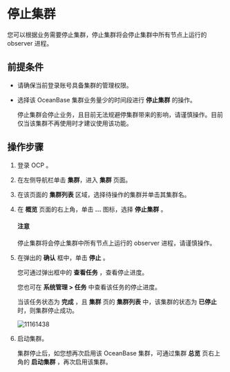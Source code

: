 停止集群
=========================

您可以根据业务需要停止集群，停止集群将会停止集群中所有节点上运行的 observer 进程。

前提条件
-------------------------

* 请确保当前登录账号具备集群的管理权限。

* 选择该 OceanBase 集群业务量少的时间段进行 **停止集群** 的操作。

  停止集群会停止业务，且目前无法规避停集群带来的影响，请谨慎操作。目前仅当该集群不再使用时才建议使用该功能。
  
操作步骤
-------------------------

1. 登录 OCP 。

2. 在左侧导航栏单击 **集群**，进入 **集群** 页面。

3. 在该页面的 **集群列表** 区域，选择待操作的集群并单击其集群名。

4. 在 **概览** 页面的右上角，单击 **...** 图标，选择 **停止集群** 。

    <main id="notice" type='notice'>
    <h4>注意</h4>
    <p>停止集群将会停止集群中所有节点上运行的 observer 进程，请谨慎操作。</p>
    </main>

5. 在弹出的 **确认** 框中，单击 **停止** 。

   您可通过弹出框中的 **查看任务** ，查看停止进度。

   您也可在 **系统管理 \> 任务** 中查看该任务的停止进度。

   当该任务状态为 **完成** ，且 **集群** 页的 **集群列表** 中，该集群的状态为 **已停止** 时，则集群停止成功。

   ![11161438](https://obbusiness-private.oss-cn-shanghai.aliyuncs.com/doc/img/ocp/410/%E5%81%9C%E6%AD%A2%E9%9B%86%E7%BE%A4.png)

6. 启动集群。

   集群停止后，如您想再次启用该 OceanBase 集群，可通过集群 **总览** 页右上角的 **启动集群** ，再次启用该集群。

